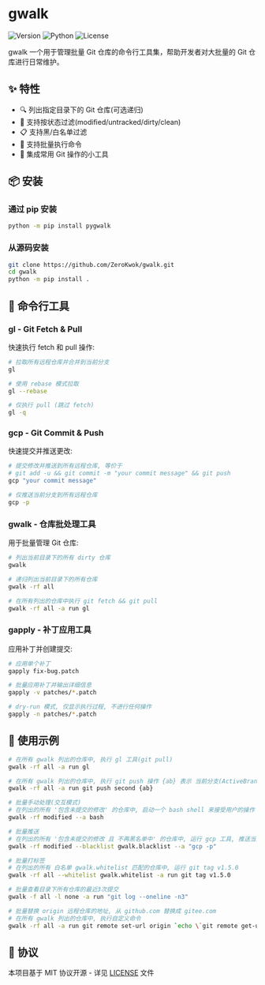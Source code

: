 # gwalk

![Version](https://img.shields.io/pypi/v/pygwalk)
![Python](https://img.shields.io/pypi/pyversions/pygwalk)
![License](https://img.shields.io/github/license/ZeroKwok/gwalk)

gwalk 一个用于管理批量 Git 仓库的命令行工具集，帮助开发者对大批量的 Git 仓库进行日常维护。

## ✨ 特性

- 🔍 列出指定目录下的 Git 仓库(可选递归)
- 🎯 支持按状态过滤(modified/untracked/dirty/clean)
- 📋 支持黑/白名单过滤
- 🚀 支持批量执行命令
- 🔄 集成常用 Git 操作的小工具

## 📦 安装

### 通过 pip 安装

```bash
python -m pip install pygwalk
```

### 从源码安装

```bash
git clone https://github.com/ZeroKwok/gwalk.git
cd gwalk
python -m pip install .
```

## 🔨 命令行工具

### gl - Git Fetch & Pull

快速执行 fetch 和 pull 操作:

```bash
# 拉取所有远程仓库并合并到当前分支
gl

# 使用 rebase 模式拉取
gl --rebase

# 仅执行 pull (跳过 fetch)
gl -q
```

### gcp - Git Commit & Push

快速提交并推送更改:

```bash
# 提交修改并推送到所有远程仓库, 等价于
# git add -u && git commit -m "your commit message" && git push
gcp "your commit message"

# 仅推送当前分支到所有远程仓库
gcp -p
```

### gwalk - 仓库批处理工具

用于批量管理 Git 仓库:

```bash
# 列出当前目录下的所有 dirty 仓库
gwalk

# 递归列出当前目录下的所有仓库
gwalk -rf all

# 在所有列出的仓库中执行 git fetch && git pull
gwalk -rf all -a run gl
```

### gapply - 补丁应用工具

应用补丁并创建提交:

```bash
# 应用单个补丁
gapply fix-bug.patch

# 批量应用补丁并输出详细信息
gapply -v patches/*.patch

# dry-run 模式, 仅显示执行过程, 不进行任何操作
gapply -n patches/*.patch
```

## 📝 使用示例

```bash
# 在所有 gwalk 列出的仓库中, 执行 gl 工具(git pull)
gwalk -rf all -a run gl

# 在所有 gwalk 列出的仓库中, 执行 git push 操作 {ab} 表示 当前分支(ActiveBranch)
gwalk -rf all -a run git push second {ab}

# 批量手动处理(交互模式)
# 在列出的所有 '包含未提交的修改' 的仓库中, 启动一个 bash shell 来接受用户的操作
gwalk -rf modified --a bash

# 批量推送
# 在列出的所有 '包含未提交的修改 且 不再黑名单中' 的仓库中, 运行 gcp 工具, 推送当前分支到所有远程仓库
gwalk -rf modified --blacklist gwalk.blacklist --a "gcp -p"

# 批量打标签
# 在列出的所有 白名单 gwalk.whitelist 匹配的仓库中, 运行 git tag v1.5.0
gwalk -rf all --whitelist gwalk.whitelist -a run git tag v1.5.0

# 批量查看目录下所有仓库的最近3次提交
gwalk -f all -l none -a run "git log --oneline -n3"

# 批量替换 origin 远程仓库的地址, 从 github.com 替换成 gitee.com
# 在所有 gwalk 列出的仓库中, 执行自定义命令
gwalk -rf all -a run git remote set-url origin `echo \`git remote get-url origin\` | python -c "print(input().replace('github.com', 'gitee.com'))"`
```

## 📄 协议

本项目基于 MIT 协议开源 - 详见 [LICENSE](LICENSE) 文件
